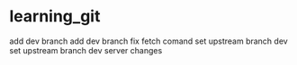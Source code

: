 # learning_git
add dev branch add dev branch
fix fetch comand
set upstream branch dev set upstream branch dev
server changes
